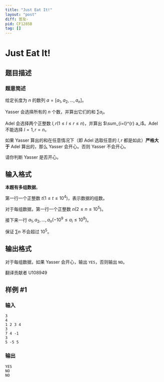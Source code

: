 ```yaml
---
title: "Just Eat It!"
layout: "post"
diff: 普及-
pid: CF1285B
tag: []
---
```


# Just Eat It!

## 题目描述

### 题意简述

给定长度为 $n$ 的数列 $a=[a_1,a_2,...,a_n]$。

Yasser 会选择所有的 $n$ 个数，并算出它们的和 $\sum a_i$。

Adel 会选择两个正整数 $l,r(1\leq l \leq r \leq n)$，并算出 $\sum_{i=l}^{r} a_i$。Adel 不能选择 $l=1,r=n$。

如果 Yasser 算出的和在任意情况下（即 Adel 选取任意的 $l,r$ 都是如此）**严格大于** Adel 算出的，那么 Yasser 会开心。否则 Yasser 不会开心。

请你判断 Yasser 是否开心。

## 输入格式

**本题有多组数据**。

第一行一个正整数 $t(1\leq t \leq 10^4)$，表示数据的组数。

对于每组数据，第一行一个正整数 $n(2\leq n \leq 10^5)$。

接下来一行 $a_1,a_2,...,a_n(-10^{9} \leq a_i \leq 10^9)$。

保证 $\sum n$ 不会超过 $10^5$。

## 输出格式

对于每组数据，如果 Yasser 会开心，输出 `YES`，否则输出 `NO`。

翻译贡献者 U108949

## 样例 #1

### 输入

```
3
4
1 2 3 4
3
7 4 -1
3
5 -5 5
```

### 输出

```
YES
NO
NO
```

